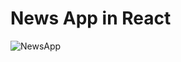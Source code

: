 # News App in React
![NewsApp](https://github.com/Rohitpatil2801/webDev_Projects/assets/149256303/0e99f44d-6ad2-401c-9da0-683b9df0b0ff)
